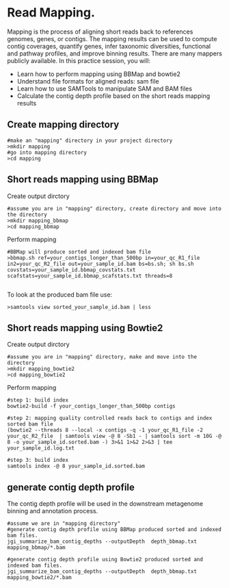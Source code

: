 # Read Mapping. 
Mapping is the process of aligning short reads back to references genomes, genes, or contigs. The mapping results can be used to compute contig coverages, quantify genes, infer taxonomic diversities, functional and pathway profiles, and improve binning results. There are many mappers publicly available. In this practice session, you will:

* Learn how to perform mapping using BBMap and bowtie2
* Understand file formats for aligned reads: sam file 
* Learn how to use SAMTools to manipulate SAM and BAM files
* Calculate the contig depth profile based on the short reads mapping results

## Create mapping directory  
```
#make an "mapping" directory in your project directory  
>mkdir mapping  
#go into mapping directory  
>cd mapping
```

## Short reads mapping using BBMap

Create output dirctory
```
#assume you are in "mapping" directory, create directory and move into the directory
>mkdir mapping_bbmap
>cd mapping_bbmap
```
Perform mapping
```
#BBMap will produce sorted and indexed bam file
>bbmap.sh ref=your_contigs_longer_than_500bp in=your_qc_R1_file in2=your_qc_R2_file out=your_sample_id.bam bs=bs.sh; sh bs.sh covstats=your_sample_id.bbmap_covstats.txt scafstats=your_sample_id.bbmap_scafstats.txt threads=8


```
To look at the produced bam file use:
```
>samtools view sorted_your_sample_id.bam | less
```
## Short reads mapping using Bowtie2
Create output dirctory
```
#assume you are in "mapping" directory, make and move into the directory
>mkdir mapping_bowtie2
>cd mapping_bowtie2
```
Perform mapping
```
#step 1: build index
bowtie2-build -f your_contigs_longer_than_500bp contigs

#step 2: mapping quality controlled reads back to contigs and index sorted bam file
(bowtie2 --threads 8 --local -x contigs -q -1 your_qc_R1_file -2 your_qc_R2_file  | samtools view -@ 8 -Sb1 - | samtools sort -m 10G -@ 8 -o your_sample_id.sorted.bam -) 3>&1 1>&2 2>&3 | tee your_sample_id.log.txt

#step 3: build index
samtools index -@ 8 your_sample_id.sorted.bam
```
## generate contig depth profile
The contig depth profile will be used in the downstream metagenome binning and annotation process.  
```
#assume we are in "mapping directory"
#generate contig depth profile using BBMap produced sorted and indexed bam files. 
jgi_summarize_bam_contig_depths --outputDepth  depth_bbmap.txt mapping_bbmap/*.bam  

#generate contig depth profile using Bowtie2 produced sorted and indexed bam files. 
jgi_summarize_bam_contig_depths --outputDepth  depth_bbmap.txt mapping_bowtie2/*.bam
```
